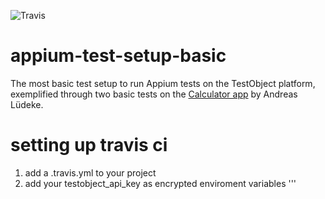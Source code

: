 ![Travis](https://travis-ci.org/testobject/appium-test-setup-basic.svg?branch=master)

# appium-test-setup-basic
The most basic test setup to run Appium tests on the TestObject platform, exemplified through two basic tests on the [Calculator app](https://github.com/aluedeke/calculator) by Andreas Lüdeke.

# setting up travis ci
1. add a .travis.yml to your project  
2. add your testobject_api_key as encrypted enviroment variables
'''
